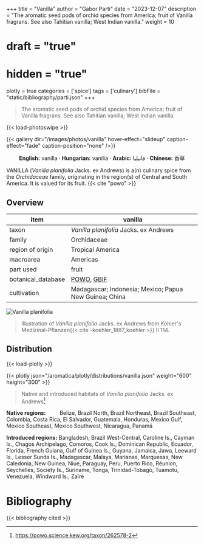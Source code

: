 +++
title = "Vanilla"
author = "Gabor Parti"
date = "2023-12-07"
description = "The aromatic seed pods of orchid species from America; fruit of Vanilla fragrans. See also Tahitian vanilla; West Indian vanilla."
weight = 10
# draft = "true"
# hidden = "true"
plotly = true
categories = ['spice']
tags = ['culinary']
bibFile = "static/bibliography/parti.json"
+++

>The aromatic seed pods of orchid species from America; fruit of Vanilla fragrans. See also Tahitian vanilla; West Indian vanilla.

{{< load-photoswipe >}}

{{< gallery dir="/images/photos/vanilla" hover-effect="slideup" caption-effect="fade" caption-position="none" />}}

<center>

**English:** vanilla · **Hungarian:** vanília · **Arabic:** <span class="arabic-text" dir="rtl">فانيليا</span> · **Chinese:** <span class="traditional-chinese-text">香草</span> 

</center>

VANILLA (*Vanilla planifolia* Jacks. ex Andrews) is a(n) culinary spice from the *Orchidaceae* family, originating in the region(s) of Central and South America. It is valued for its fruit. {{< cite "powo" >}}

## Overview

|       item       |                                             vanilla                                             |
|------------------|-------------------------------------------------------------------------------------------------|
|       taxon      |                              *Vanilla planifolia* Jacks. ex Andrews                             |
|      family      |                                           Orchidaceae                                           |
| region of origin |                                         Tropical America                                        |
|     macroarea    |                                             Americas                                            |
|     part used    |                                              fruit                                              |
|botanical_database|[POWO](https://powo.science.kew.org/taxon/262578-2), [GBIF](https://www.gbif.org/species/2803398)|
|    cultivation   |                      Madagascar; Indonesia; Mexico; Papua New Guinea; China                     |

![Vanilla planifolia](/images/illustrations/vanilla.png?width=40rem "Illustration of Vanilla planifolia from Köhler's Medizinal-Pflanzen")

>Illustration of *Vanilla planifolia* Jacks. ex Andrews from Köhler's Medizinal-Pflanzen{{< cite -koehler_1887_koehler >}} II 114.

## Distribution

{{< load-plotly >}}

{{< plotly json="/aromatica/plotly/distributions/vanilla.json" weight="600" height="300" >}}

>Native and introduced habitats of *Vanilla planifolia* Jacks. ex Andrews[^powo]

[^powo]: https://powo.science.kew.org/taxon/262578-2

<p style="text-align:left;">

**Native regions:** &ensp; &ensp; &ensp; Belize, Brazil North, Brazil Northeast, Brazil Southeast, Colombia, Costa Rica, El Salvador, Guatemala, Honduras, Mexico Gulf, Mexico Southeast, Mexico Southwest, Nicaragua, Panamá

**Introduced regions:** Bangladesh, Brazil West-Central, Caroline Is., Cayman Is., Chagos Archipelago, Comoros, Cook Is., Dominican Republic, Ecuador, Florida, French Guiana, Gulf of Guinea Is., Guyana, Jamaica, Jawa, Leeward Is., Lesser Sunda Is., Madagascar, Malaya, Marianas, Marquesas, New Caledonia, New Guinea, Niue, Paraguay, Peru, Puerto Rico, Réunion, Seychelles, Society Is., Suriname, Tonga, Trinidad-Tobago, Tuamotu, Venezuela, Windward Is., Zaïre

</p>



# Bibliography

{{< bibliography cited >}}

